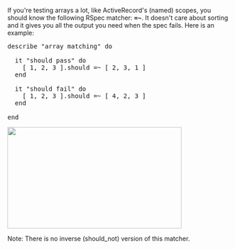 If you're testing arrays a lot, like ActiveRecord's (named) scopes, you should know the following RSpec matcher: <strong><tt>=~</tt></strong>. It doesn't care about sorting and it gives you all the output you need when the spec fails. Here is an example:

<pre class="ir_black">
describe <span class="rubyStringDelimiter">&quot;</span><span class="String">array matching</span><span class="rubyStringDelimiter">&quot;</span> <span class="rubyControl">do</span>

  it <span class="rubyStringDelimiter">&quot;</span><span class="String">should pass</span><span class="rubyStringDelimiter">&quot;</span> <span class="rubyControl">do</span>
    [ <span class="Number">1</span>, <span class="Number">2</span>, <span class="Number">3</span> ].should =~ [ <span class="Number">2</span>, <span class="Number">3</span>, <span class="Number">1</span> ]
  <span class="rubyControl">end</span>

  it <span class="rubyStringDelimiter">&quot;</span><span class="String">should fail</span><span class="rubyStringDelimiter">&quot;</span> <span class="rubyControl">do</span>
    [ <span class="Number">1</span>, <span class="Number">2</span>, <span class="Number">3</span> ].should =~ [ <span class="Number">4</span>, <span class="Number">2</span>, <span class="Number">3</span> ]
  <span class="rubyControl">end</span>

<span class="rubyControl">end</span>
</pre>

<img src="http://iain.nl/wp-content/uploads/2010/10/rspec-array-matcher-result.png" alt="" title="rspec array matcher result" width="392" height="229" class="ir_black" />

Note: There is no inverse (should_not) version of this matcher.
